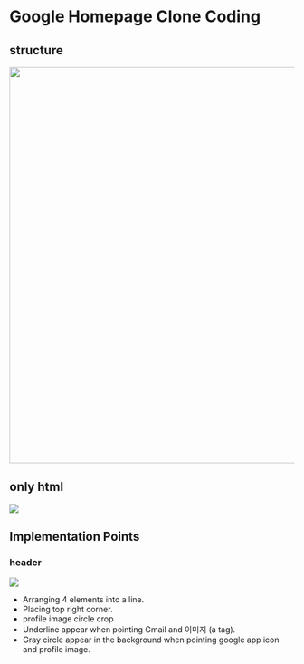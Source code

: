# Google Homepage Clone Coding

## structure

<img src="https://user-images.githubusercontent.com/68963707/130468713-7089eda8-8120-4f0e-a27c-137a2dda4326.PNG" width="700" height="auto">

## only html

<img src="https://user-images.githubusercontent.com/68963707/130469087-78adbcdc-5957-4fec-b0c8-f4f7d3de3fb8.png">

## Implementation Points

### header

<img src="https://images.velog.io/images/redrawn/post/e51de210-d203-4e32-a241-162aaa3c72aa/header.gif">

- Arranging 4 elements into a line.
- Placing top right corner.
- profile image circle crop
- Underline appear when pointing Gmail and 이미지 (a tag).
- Gray circle appear in the background when pointing google app icon and profile image.
